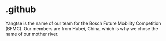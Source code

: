 # .github
Yangtse is the name of our team for the Bosch Future Mobility Competition (BFMC). Our members are from Hubei, China, which is why we chose the name of our mother river.
